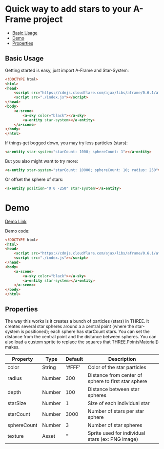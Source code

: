 # Quick way to add stars to your A-Frame project

* [Basic Usage](#basic-usage)
* [Demo](#demo)
* [Properties](#properties)

## Basic Usage

Getting started is easy, just import A-Frame and Star-System:

``` html
<!DOCTYPE html>
<html>
<head>
    <script src="https://cdnjs.cloudflare.com/ajax/libs/aframe/0.6.1/aframe-master.js"></script>
    <script src="./index.js"></script>
</head>
<body>
    <a-scene>
        <a-sky color="black"></a-sky>
        <a-entity star-system></a-entity>
    </a-scene>
</body>
</html>
```

If things get bogged down, you may try less particles (stars):

``` html
<a-entity star-system="starCount: 1000; sphereCount: 1"></a-entity>
```

But you also might want to try more:

``` html
<a-entity star-system="starCount: 10000; sphereCount: 10; radius: 250"></a-entity>
```

Or offset the sphere of stars:

``` html
<a-entity position="0 0 -250" star-system></a-entity>
```

# Demo

[Demo Link](https://matthewbryancurtis.github.io/aframe-star-system-component/)

Demo code:

``` html
<!DOCTYPE html>
<html>
<head>
    <script src="https://cdnjs.cloudflare.com/ajax/libs/aframe/0.6.1/aframe-master.js"></script>
    <script src="./index.js"></script>
</head>
<body>
    <a-scene>
        <a-sky color="black"></a-sky>
        <a-entity star-system></a-entity>
    </a-scene>
</body>
</html>
```

## Properties

The way this works is it creates a bunch of particles (stars) in THREE. It creates several star spheres around a a central point (where the star-system is positioned); each sphere has starCount stars. You can set the distance from the central point and the distance between spheres. You can also load a custom sprite to replace the squares that THREE.PointsMaterial() makes.

| Property    | Type   | Default | Description                                         |
|-------------|--------|---------|-----------------------------------------------------|
| color       | String | '#FFF'  | Color of the star particles                         |
| radius      | Number | 300     | Distance from center of sphere to first star sphere |
| depth       | Number | 100     | Distance between star spheres                       |
| starSize    | Number | 1       | Size of each individual star                        |
| starCount   | Number | 3000    | Number of stars per star sphere                     |
| sphereCount | Number | 3       | Number of star spheres                              |
| texture     | Asset  | ''      | Sprite used for individual stars (ex: PNG image)    |
